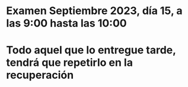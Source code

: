 # Examen Septiembre 2023, día 15, a las 9:00 hasta las 10:00
# Todo aquel que lo entregue tarde, tendrá que repetirlo en la recuperación
